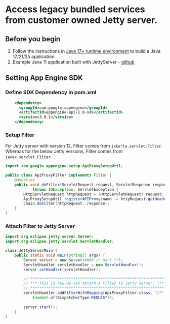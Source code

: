 <!--
 Copyright 2022 Google LLC

 Licensed under the Apache License, Version 2.0 (the "License");
 you may not use this file except in compliance with the License.
 You may obtain a copy of the License at

     https://www.apache.org/licenses/LICENSE-2.0

 Unless required by applicable law or agreed to in writing, software
 distributed under the License is distributed on an "AS IS" BASIS,
 WITHOUT WARRANTIES OR CONDITIONS OF ANY KIND, either express or implied.
 See the License for the specific language governing permissions and
 limitations under the License.
-->

# Access legacy bundled services from customer owned Jetty server.

## Before you begin
1. Follow the instructions in [Java 17+ runtime environment](https://cloud.google.com/appengine/docs/standard/java-gen2/runtime#java-17) to build a Java 17/21/25 application.
2. Example Java 11 application built with JettyServer - [github](https://github.com/GoogleCloudPlatform/java-docs-samples/tree/8f899982b9200b44b7e2b69224309637150d9783/appengine-java11/appengine-simple-jetty-main)

## Setting App Engine SDK
### Define SDK Dependency in pom.xml
```xml
    <dependency>
      <groupId>com.google.appengine</groupId>
      <artifactId>appengine-api-1.0-sdk</artifactId>
      <version>3.0.1</version>
    </dependency>
```
### Setup Filter
For Jetty server with version 12, Filter comes from ```jakarta.servlet.Filter```. Whereas for the below Jetty versions, Filter comes from ```javax.servlet.Filter```.

```java
import com.google.appengine.setup.ApiProxySetupUtil;

public class ApiProxyFilter implements Filter {
    @Override
    public void doFilter(ServletRequest request, ServletResponse response, FilterChain chain)
            throws IOException, ServletException {
        HttpServletRequest httpRequest = (HttpServletRequest) request;
        ApiProxySetupUtil.registerAPIProxy(name -> httpRequest.getHeader(name));
        chain.doFilter(httpRequest, response);
    }
}
```
### Attach Filter to Jetty Server
```java
import org.eclipse.jetty.server.Server;
import org.eclipse.jetty.servlet.ServletHandler;

class JettyServerMain {
    public static void main(String[] args) {
        Server server = new Server(8080 /* port */);
        ServletHandler servletHandler = new ServletHandler();
        server.setHandler(servletHandler);

        // ************************************************************
        // *** This is how we can attach a Filter to Jetty Server. ***
        // ************************************************************
        servletHandler.addFilterWithMapping(ApiProxyFilter.class, "/*",
            EnumSet.of(DispatcherType.REQUEST));
      
        server.start();
    }
}
```